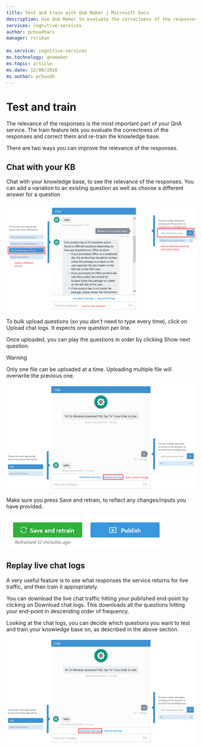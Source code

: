 ```yaml
---
title: Test and train with QnA Maker | Microsoft Docs
description: Use QnA Maker to evaluate the correctness of the responses and correct them and re-train the knowledge base.
services: cognitive-services
author: pchoudhari
manager: rsrikan

ms.service: cognitive-services
ms.technology: qnamaker
ms.topic: article
ms.date: 12/08/2016
ms.author: pchoudh
---
```


# Test and train
The relevance of the responses is the most important part of your QnA service. The train feature lets you evaluate the correctness of the responses and correct them and re-train the knowledge base.

There are two ways you can improve the relevance of the responses.

## Chat with your KB
Chat with your knowledge base, to see the relevance of the responses. You can add a variation to an existing question as well as choose a different answer for a question

![alt text](../Images/kbTest.png)

To bulk upload questions (so you don't need to type every time), click on Upload chat logs. It expects one question per line.

Once uploaded, you can play the questions in order by clicking Show next question.

>[!WARNING]
>Only one file can be uploaded at a time. Uploading multiple file will overwrite the previous one.

![alt text](../Images/uploadChatLogs.png)

Make sure you press Save and retrain, to reflect any changes/inputs you have provided.

![alt text](../Images/kbSaveRetrain.png)

## Replay live chat logs
A very useful feature is to see what responses the service returns for live traffic, and then train it appropriately.

You can download the live chat traffic hitting your published end-point by clicking on Download chat logs. This downloads all the questions hitting your end-point in descending order of frequency.

Looking at the chat logs, you can decide which questions you want to test and train your knowledge base on, as described in the above section.

![alt text](../Images/downloadChatLogs.png)
